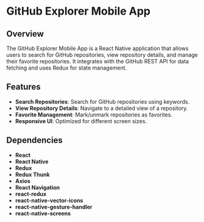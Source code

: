 # GitHub Explorer Mobile App

## Overview

The GitHub Explorer Mobile App is a React Native application that allows users to search for GitHub repositories, view repository details, and manage their favorite repositories. It integrates with the GitHub REST API for data fetching and uses Redux for state management.

## Features

- **Search Repositories**: Search for GitHub repositories using keywords.
- **View Repository Details**: Navigate to a detailed view of a repository.
- **Favorite Management**: Mark/unmark repositories as favorites.
- **Responsive UI**: Optimized for different screen sizes.

## Dependencies

- **React**
- **React Native**
- **Redux**
- **Redux Thunk**
- **Axios**
- **React Navigation**
- **react-redux**
- **react-native-vector-icons**
- **react-native-gesture-handler**
- **react-native-screens**